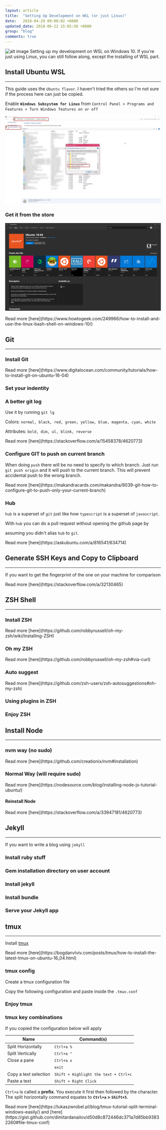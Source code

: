 ```yaml
---
layout: article
title:  "Setting Up Development on WSL (or just Linux)"
date:   2018-04-29 00:00:02 +0800
updated_date: 2018-06-22 15:05:50 +0800
group: "blog"
comments: true
---
```

![alt image](https://i1.wp.com/www.nextofwindows.com/wp-content/uploads/2017/07/image-3.png)
Setting up my development on WSL on Windows 10. If you're just using Linux, you can still follow along, except the installing of WSL part.
## Install Ubuntu WSL
<hr class='divider--fade' />

This guide uses the `Ubuntu flavor`. I haven't tried the others so I'm not sure if the process here can just be copied.

Enable **`Windows Subsystem for Linux`** from `Control Panel > Programs and Features > Turn Windows features on or off`

![enable wsl](/img/setting-up-wsl/enable_wsl.png)

### Get it from the store
![get ubuntu](/img/setting-up-wsl/get_ubuntu.png)

<span class="read-more">
Read more [here](https://www.howtogeek.com/249966/how-to-install-and-use-the-linux-bash-shell-on-windows-10/)
</span>

## Git
<hr class='divider--fade' />

### Install Git
<script src="https://gist.github.com/iamdevlinph/e01b549ed51d7334f03483ecae1149e9.js?file=install-git.sh" type="text/javascript"></script>

<span class="read-more">
Read more [here](https://www.digitalocean.com/community/tutorials/how-to-install-git-on-ubuntu-16-04)
</span>

### Set your indentity
<script src="https://gist.github.com/iamdevlinph/e01b549ed51d7334f03483ecae1149e9.js?file=git-identity.sh" type="text/javascript"></script>

### A better git log

<script src="https://gist.github.com/iamdevlinph/e01b549ed51d7334f03483ecae1149e9.js?file=git-lg.sh" type="text/javascript"></script>

Use it by running `git lg`

Colors: `normal, black, red, green, yellow, blue, magenta, cyan, white`

Attributes: `bold, dim, ul, blink, reverse`

<span class="read-more">
Read more [here](https://stackoverflow.com/a/15458378/4620773)
</span>

### Configure GIT to push on current branch

<script src="https://gist.github.com/iamdevlinph/e01b549ed51d7334f03483ecae1149e9.js?file=git-push-current-branch.sh" type="text/javascript"></script>

When doing `push` there will be no need to specify to which branch. Just run `git push origin` and it will push to the current branch. This will prevent accidental push to the wrong branch.

<span class="read-more">
Read more [here](https://makandracards.com/makandra/8039-git-how-to-configure-git-to-push-only-your-current-branch)
</span>

### Hub
<script src="https://gist.github.com/iamdevlinph/e01b549ed51d7334f03483ecae1149e9.js?file=install-hub.sh" type="text/javascript"></script>

`hub` is a superset of `git` just like how `typescript` is a superset of `javascript`.

With `hub` you can do a pull request without opening the github page by

<script src="https://gist.github.com/iamdevlinph/e01b549ed51d7334f03483ecae1149e9.js?file=hub-pr.sh" type="text/javascript"></script>

assuming you didn't alias `hub` to `git`.

<span class="read-more">
Read more [here](https://askubuntu.com/a/816541/634714)
</span>

## Generate SSH Keys and Copy to Clipboard
<hr class='divider--fade' />

<script src="https://gist.github.com/iamdevlinph/e01b549ed51d7334f03483ecae1149e9.js?file=generate-ssh-key-and-copy-clipboard.sh" type="text/javascript"></script>

If you want to get the fingerprint of the one on your machine for comparison

<script src="https://gist.github.com/iamdevlinph/e01b549ed51d7334f03483ecae1149e9.js?file=ssh-fingerprint.sh" type="text/javascript"></script>

<span class="read-more">
Read more [here](https://stackoverflow.com/a/32130465)
</span>

## ZSH Shell
<hr class='divider--fade' />

### Install ZSH

<script src="https://gist.github.com/iamdevlinph/e01b549ed51d7334f03483ecae1149e9.js?file=install-zsh.sh" type="text/javascript"></script>

<span class="read-more">
Read more [here](https://github.com/robbyrussell/oh-my-zsh/wiki/Installing-ZSH)
</span>

### Oh my ZSH

<script src="https://gist.github.com/iamdevlinph/e01b549ed51d7334f03483ecae1149e9.js?file=install-oh-my-zsh.sh" type="text/javascript"></script>

<span class="read-more">
Read more [here](https://github.com/robbyrussell/oh-my-zsh#via-curl)
</span>


### Auto suggest

<script src="https://gist.github.com/iamdevlinph/e01b549ed51d7334f03483ecae1149e9.js?file=install-zsh-auto-suggest.sh" type="text/javascript"></script>

<span class="read-more">
Read more [here](https://github.com/zsh-users/zsh-autosuggestions#oh-my-zsh)
</span>

### Using plugins in ZSH

<script src="https://gist.github.com/iamdevlinph/e01b549ed51d7334f03483ecae1149e9.js?file=zshrc-plugins.sh" type="text/javascript"></script>

### Enjoy ZSH
<script src="https://gist.github.com/iamdevlinph/e01b549ed51d7334f03483ecae1149e9.js?file=use-zsh.sh" type="text/javascript"></script>

## Install Node
<hr class='divider--fade' />

### nvm way (no sudo)
<script src="https://gist.github.com/iamdevlinph/e01b549ed51d7334f03483ecae1149e9.js?file=install-nvm.sh" type="text/javascript"></script>

<span class="read-more">
Read more [here](https://github.com/creationix/nvm#installation)
</span>

### Normal Way (will require sudo)
<script src="https://gist.github.com/iamdevlinph/e01b549ed51d7334f03483ecae1149e9.js?file=install-node.sh" type="text/javascript"></script>

<span class="read-more">
Read more [here](https://nodesource.com/blog/installing-node-js-tutorial-ubuntu/)
</span>

#### Reinstall Node
<script src="https://gist.github.com/iamdevlinph/e01b549ed51d7334f03483ecae1149e9.js?file=reinstall-node.sh" type="text/javascript"></script>

<span class="read-more">
Read more [here](https://stackoverflow.com/a/33947181/4620773)
</span>

## Jekyll
<hr class='divider--fade' />

If you want to write a blog using `jekyll`

### Install ruby stuff
<script src="https://gist.github.com/iamdevlinph/e01b549ed51d7334f03483ecae1149e9.js?file=install-ruby.sh" type="text/javascript"></script>
### Gem installation directory on user account
<script src="https://gist.github.com/iamdevlinph/e01b549ed51d7334f03483ecae1149e9.js?file=gem-directory.sh" type="text/javascript"></script>
### Install jekyll
<script src="https://gist.github.com/iamdevlinph/e01b549ed51d7334f03483ecae1149e9.js?file=install-jekyll.sh" type="text/javascript"></script>
### Install bundle
<script src="https://gist.github.com/iamdevlinph/e01b549ed51d7334f03483ecae1149e9.js?file=install-bundle.sh" type="text/javascript"></script>
### Serve your Jekyll app
<script src="https://gist.github.com/iamdevlinph/e01b549ed51d7334f03483ecae1149e9.js?file=run-jekyll-app.sh" type="text/javascript"></script>

## tmux
<hr class='divider--fade' />

Install [tmux](https://github.com/tmux/tmux)
<script src="https://gist.github.com/iamdevlinph/e01b549ed51d7334f03483ecae1149e9.js?file=install-tmux.sh" type="text/javascript"></script>

<span class="read-more">
Read more [here](https://bogdanvlviv.com/posts/tmux/how-to-install-the-latest-tmux-on-ubuntu-16_04.html)
</span>

### tmux config
Create a tmux configuration file
<script src="https://gist.github.com/iamdevlinph/e01b549ed51d7334f03483ecae1149e9.js?file=create-tmux.conf.sh" type="text/javascript"></script>

Copy the following configuration and paste inside the `.tmux.conf`
<script src="https://gist.github.com/iamdevlinph/e01b549ed51d7334f03483ecae1149e9.js?file=tmux.conf.sh" type="text/javascript"></script>

### Enjoy tmux
<script src="https://gist.github.com/iamdevlinph/e01b549ed51d7334f03483ecae1149e9.js?file=start-tmux.sh" type="text/javascript"></script>

### tmux key combinations
If you copied the configuration below will apply

| Name                   | Command(s)          |
| ---------------------- |-------------------- |
| Split Horizontally     | `Ctrl+a %`          |
| Split Vertically       | `Ctrl+a "`          |
| Close a pane           | `Ctrl+a x`          |
|                        | `exit`              |
| Copy a text selection  | `Shift + Highlight the text + Ctrl+c` |
| Paste a text           | `Shift + Right Click` |

`Ctrl+a` is called a **prefix**. You execute it first then followed by the character. The split horizontally command equates to **`Ctrl+a` > `Shift+5`**.

<span class="read-more">
Read more [here](https://lukaszwrobel.pl/blog/tmux-tutorial-split-terminal-windows-easily/) and [here](https://gist.github.com/dimitardanailov/d50d8c872446dc371a7d85bb93832260#file-tmux-conf)
</span>
